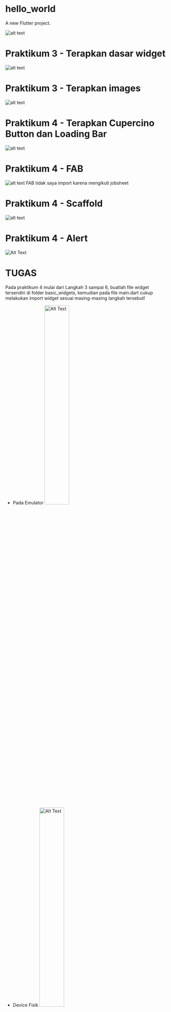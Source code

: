 # hello_world

A new Flutter project.

![alt text](images/image.png)

# Praktikum 3 - Terapkan dasar widget

![alt text](images/image-1.png)

# Praktikum 3 - Terapkan images

![alt text](images/image-2.png)

# Praktikum 4 - Terapkan Cupercino Button dan Loading Bar

![alt text](images/image-3.png)

# Praktikum 4 - FAB

![alt text](images/image-4.png)
FAB tidak saya import karena mengikuti jobsheet

# Praktikum 4 - Scaffold

![alt text](images/image-5.png)

# Praktikum 4 - Alert

![Alt Text](images/alert.gif)

# TUGAS

Pada praktikum 4 mulai dari Langkah 3 sampai 6, buatlah file widget tersendiri di folder basic_widgets, kemudian pada file main.dart cukup melakukan import widget sesuai masing-masing langkah tersebut!

- Pada Emulator
  <img src="images/tugas-2.gif" alt="Alt Text" width="40%" height="40%">

- Device Fisik
  <img src="images/tugasf-2.gif" alt="Alt Text" width="40%" height="40%">
